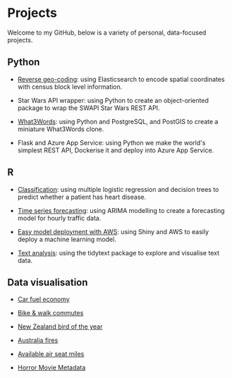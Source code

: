 # Projects

Welcome to my GitHub, below is a variety of personal, data-focused projects.

## Python

* [Reverse geo-coding](https://github.com/Jamie3213/reverse_geocoding): using Elasticsearch to encode spatial coordinates with census block level information.

* Star Wars API wrapper: using Python to create an object-oriented package to wrap the SWAPI Star Wars REST API.

* [What3Words](https://github.com/Jamie3213/what3words): using Python and PostgreSQL, and PostGIS to create a miniature What3Words clone.

* Flask and Azure App Service: using Python we make the world's simplest REST API, Dockerise it and deploy into Azure App Service.

## R

* [Classification](https://github.com/Jamie3213/heart-disease-classification): using multiple logistic regression and decision trees to predict whether a patient has heart disease.

* [Time series forecasting](https://github.com/Jamie3213/traffic-time-series): using ARIMA modelling to create a forecasting model for hourly traffic data.

* [Easy model deployment with AWS](https://github.com/Jamie3213/shiny-model-deployment): using Shiny and AWS to easily deploy a machine learning model.

* [Text analysis](https://github.com/Jamie3213/tolstoy-text-analysis): using the tidytext package to explore and visualise text data.

## Data visualisation

* [Car fuel economy](https://github.com/Jamie3213/TidyTuesday2019-10-15)

* [Bike & walk commutes](https://github.com/Jamie3213/TidyTuesday2019-11-05)

* [New Zealand bird of the year](https://github.com/Jamie3213/TidyTuesday2019-11-19)

* [Australia fires](https://github.com/Jamie3213/TidyTuesday2020-01-07)

* [Available air seat miles](https://github.com/Jamie3213/available-seat-miles)

* [Horror Movie Metadata](https://github.com/Jamie3213/horror_movie_metadata)
